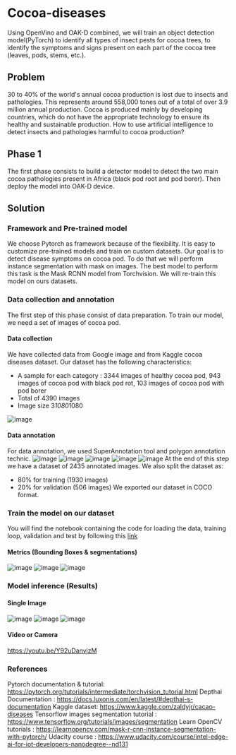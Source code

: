 # Cocoa-diseases
Using OpenVino and OAK-D combined, we will train an object detection model(PyTorch) to identify all types of insect pests for cocoa trees, to identify the symptoms and signs present on each part of the cocoa tree (leaves, pods, stems, etc.).
## Problem
30 to 40% of the world's annual cocoa production is lost due to insects and pathologies. This represents around 558,000 tones out of a total of over 3.9 million annual production. Cocoa is produced mainly by developing countries, which do not have the appropriate technology to ensure its healthy and sustainable production. How to use artificial intelligence to detect insects and pathologies harmful to cocoa production?
## Phase 1
The first phase consists to build a detector model to detect the two main cocoa pathologies present in Africa (black pod root and pod borer). Then deploy the model into OAK-D device.
## Solution
### Framework and Pre-trained model
We choose Pytorch as framework because of the flexibility. It is easy to customize pre-trained models and train on custom datasets. Our goal is to detect disease symptoms on cocoa pod. To do that we will perform instance segmentation with mask on images. The best model to perform this task is the Mask RCNN model from Torchvision. We will re-train this model on ours datasets.
### Data collection and annotation
The first step of this phase consist of data preparation. To train our model, we need a set of images of cocoa pod.
#### Data collection
We have collected data from Google image and from Kaggle cocoa diseases dataset. Our dataset has the following characteristics:
* A sample for each category : 3344 images of healthy cocoa pod, 943 images of cocoa pod with black pod rot, 103 images of cocoa pod with pod borer
* Total of 4390 images
* Image size 3*1080*1080

![image](https://user-images.githubusercontent.com/58564800/134661654-b89cbdae-83ed-4a19-b9af-18e162643690.png)
#### Data annotation
For data annotation, we used SuperAnnotation tool and polygon annotation technic.
![image](https://user-images.githubusercontent.com/58564800/134661820-6cd257b1-51f0-41c1-933a-a0f0bf768b63.png)
![image](https://user-images.githubusercontent.com/58564800/134661940-ccb9e4f9-1573-42b0-9a9e-fa49ba6b036f.png)
![image](https://user-images.githubusercontent.com/58564800/134661960-53f66e39-ced2-4291-8cb2-b6709647e391.png)
![image](https://user-images.githubusercontent.com/58564800/134661982-9969ee90-25b3-4826-89d9-b196a6dfe688.png)
![image](https://user-images.githubusercontent.com/58564800/134662049-ec9e1cb0-6577-4013-9053-1d5e436ea742.png)
At the end of this step we have a dataset of 2435 annotated images. We also split the dataset as:
*	80% for training (1930 images)
*	20% for validation (506 images)
We exported our dataset in COCO format.
### Train the model on our dataset
You will find the notebook containing the code for loading the data, training loop, validation and test by following this [link ](https://colab.research.google.com/drive/18Rv7weWmpvTNdWWIFqEMyt5WbB6fRQ3h?usp=sharing "Notebook")
#### Metrics (Bounding Boxes & segmentations)
![image](https://user-images.githubusercontent.com/58564800/134663077-cb5deb7f-01ef-487c-973a-66232f8a9881.png)
![image](https://user-images.githubusercontent.com/58564800/134663101-14beae01-a041-4d99-b4c9-5b6714bf9a80.png)
![image](https://user-images.githubusercontent.com/58564800/134663109-94c0f8f1-13a0-4225-82f7-45fa54d45e45.png)
### Model inference (Results)
#### Single Image
![image](https://user-images.githubusercontent.com/58564800/134663134-1ea97165-b583-4cef-9459-5374aec0cd53.png)
![image](https://user-images.githubusercontent.com/58564800/134663147-c9de1752-d88d-40a1-bb66-9430e212864a.png)
![image](https://user-images.githubusercontent.com/58564800/134663165-75504c73-67da-4ff1-971e-5f028a4b952f.png)
#### Video or Camera
https://youtu.be/Y92uDanvjzM
### References
Pytorch documentation & tutorial: https://pytorch.org/tutorials/intermediate/torchvision_tutorial.html
Depthai Documentation : https://docs.luxonis.com/en/latest/#depthai-s-documentation
Kaggle dataset: https://www.kaggle.com/zaldyjr/cacao-diseases
Tensorflow images segmentation tutorial : https://www.tensorflow.org/tutorials/images/segmentation
Learn OpenCV tutorials : https://learnopencv.com/mask-r-cnn-instance-segmentation-with-pytorch/
Udacity course : https://www.udacity.com/course/intel-edge-ai-for-iot-developers-nanodegree--nd131
